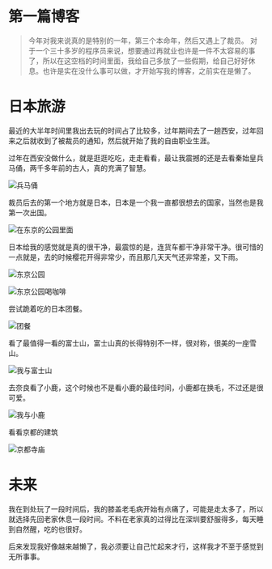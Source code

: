 # 第一篇博客



>今年对我来说真的是特别的一年，第三个本命年，然后又遇上了裁员。
>对于一个三十多岁的程序员来说，想要通过再就业也许是一件不太容易的事了，所以在这空档的时间里面，我给自己多放了一些假期，给自己好好休息。也许是实在没什么事可以做，才开始写我的博客，之前实在是懒了。

# 日本旅游
最近的大半年时间里我出去玩的时间占了比较多，过年期间去了一趟西安，过年回来之后就收到了被裁员的通知，然后就开始了我的自由职业生涯。

过年在西安没做什么，就是逛逛吃吃，走走看看，最让我震撼的还是去看秦始皇兵马俑，两千多年前的古人，真的充满了智慧。

![兵马俑](20240215_142511.webp)

裁员后去的第一个地方就是日本，日本是一个我一直都很想去的国家，当然也是我第一次出国。

![在东京的公园里面](20240323_102235.webp)

日本给我的感觉就是真的很干净，最震惊的是，连货车都干净非常干净。很可惜的一点就是，去的时候樱花开得非常少，而且那几天天气还非常差，又下雨。

![东京公园](20240323_103730.webp)

![东京公园喝咖啡](20240323_104705.webp)

尝试跪着吃的日本团餐。

![团餐](20240323_194004.webp)

看了最值得一看的富士山，富士山真的长得特别不一样，很对称，很美的一座雪山。

![我与富士山](20240324_101255.webp)

去奈良看了小鹿，这个时候也不是看小鹿的最佳时间，小鹿都在换毛，不过还是很可爱。

![我与小鹿](20240325_113554.webp)


看看京都的建筑

![京都寺庙](20240325_173830.webp)


# 未来
我在到处玩了一段时间后，我的膝盖老毛病开始有点痛了，可能是走太多了，所以就选择先回老家休息一段时间。不料在老家真的过得比在深圳要舒服得多，每天睡到自然醒，吃的也很好。

后来发现我好像越来越懒了，我必须要让自己忙起来才行，这样我才不至于感觉到无所事事。
